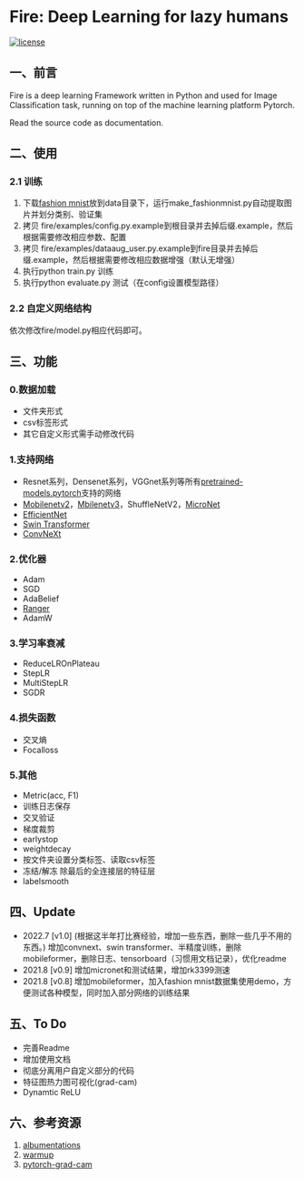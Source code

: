 # Fire: Deep Learning for lazy humans

[![license](https://img.shields.io/github/license/mashape/apistatus.svg?maxAge=2592000)](https://github.com/fire717/Fire/blob/main/LICENSE)

## 一、前言
Fire is a deep learning Framework written in Python and used for Image Classification task, running on top of the machine learning platform Pytorch.

Read the source code as documentation.

## 二、使用

### 2.1 训练
1. 下载[fashion mnist](https://github.com/zalandoresearch/fashion-mnist)放到data目录下，运行make_fashionmnist.py自动提取图片并划分类别、验证集
2. 拷贝 fire/examples/config.py.example到根目录并去掉后缀.example，然后根据需要修改相应参数、配置
3. 拷贝 fire/examples/dataaug_user.py.example到fire目录并去掉后缀.example，然后根据需要修改相应数据增强（默认无增强）
4. 执行python train.py 训练
5. 执行python evaluate.py 测试（在config设置模型路径）

### 2.2 自定义网络结构
依次修改fire/model.py相应代码即可。

## 三、功能
### 0.数据加载
* 文件夹形式
* csv标签形式
* 其它自定义形式需手动修改代码

### 1.支持网络

* Resnet系列，Densenet系列，VGGnet系列等所有[pretrained-models.pytorch](https://github.com/Cadene/pretrained-models.pytorch)支持的网络
* [Mobilenetv2](https://pytorch.org/docs/stable/torchvision/models.html?highlight=mobilenet#torchvision.models.mobilenet_v2)，[Mbilenetv3](https://github.com/kuan-wang/pytorch-mobilenet-v3)，ShuffleNetV2，[MicroNet](https://github.com/liyunsheng13/micronet)
* [EfficientNet](https://github.com/lukemelas/EfficientNet-PyTorch)
* [Swin Transformer](https://github.com/microsoft/Swin-Transformer)
* [ConvNeXt](https://github.com/facebookresearch/ConvNeXt)



### 2.优化器
* Adam  
* SGD 
* AdaBelief 
* [Ranger](https://github.com/lessw2020/Ranger-Deep-Learning-Optimizer)
* AdamW

### 3.学习率衰减
* ReduceLROnPlateau
* StepLR
* MultiStepLR
* SGDR

### 4.损失函数
* 交叉熵
* Focalloss

### 5.其他
* Metric(acc, F1)
* 训练日志保存
* 交叉验证
* 梯度裁剪
* earlystop
* weightdecay
* 按文件夹设置分类标签、读取csv标签
* 冻结/解冻 除最后的全连接层的特征层
* labelsmooth

 

## 四、Update
* 2022.7 [v1.0] (根据这半年打比赛经验，增加一些东西，删除一些几乎不用的东西。) 增加convnext、swin transformer、半精度训练，删除mobileformer，删除日志、tensorboard（习惯用文档记录），优化readme
* 2021.8 [v0.9] 增加micronet和测试结果，增加rk3399测速
* 2021.8 [v0.8] 增加mobileformer，加入fashion mnist数据集使用demo，方便测试各种模型，同时加入部分网络的训练结果

## 五、To Do
* 完善Readme
* 增加使用文档
* 彻底分离用户自定义部分的代码
* 特征图热力图可视化(grad-cam)
* Dynamtic ReLU 

## 六、参考资源
1. [albumentations](https://github.com/albumentations-team/albumentations)
2. [warmup](https://github.com/ildoonet/pytorch-gradual-warmup-lr)
3. [pytorch-grad-cam](https://github.com/jacobgil/pytorch-grad-cam)
